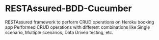 # RESTAssured-BDD-Cucumber
RESTAssured framework to perform CRUD operations on Heroku booking app
Performed CRUD operations with different combinations like Single scenario, Multiple scenarios, Data Driven testing, etc.
